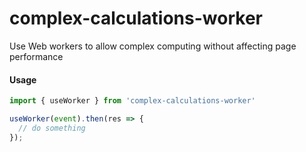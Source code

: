 # complex-calculations-worker
Use Web workers to allow complex computing without affecting page performance

#### Usage

```js
import { useWorker } from 'complex-calculations-worker'

useWorker(event).then(res => {
  // do something
});
```
